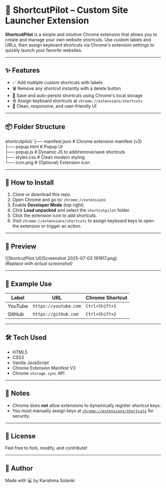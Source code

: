 # 🚀 ShortcutPilot – Custom Site Launcher Extension

**ShortcutPilot** is a simple and intuitive Chrome extension that allows you to create and manage your own website shortcuts. Use custom labels and URLs, then assign keyboard shortcuts via Chrome's extension settings to quickly launch your favorite websites.

---

## ✨ Features

- ✅ Add multiple custom shortcuts with labels
- 🗑️ Remove any shortcut instantly with a delete button
- 💾 Save and auto-persist shortcuts using Chrome's local storage
- ⚙️ Assign keyboard shortcuts at `chrome://extensions/shortcuts`
- 🧠 Clean, responsive, and user-friendly UI

---

## 📦 Folder Structure

shortcutpilot/
├── manifest.json # Chrome extension manifest (v3)<br>
├── popup.html # Popup UI <br>
├── popup.js # Dynamic JS to add/remove/save shortcuts<br>
├── styles.css # Clean modern styling<br>
└── icon.png # (Optional) Extension icon<br>


---

## 🔧 How to Install

1. Clone or download this repo.
2. Open Chrome and go to: `chrome://extensions`
3. Enable **Developer Mode** (top right).
4. Click **Load unpacked** and select the `shortcutpilot` folder.
5. Click the extension icon to add shortcuts.
6. Visit `chrome://extensions/shortcuts` to assign keyboard keys to open the extension or trigger an action.

---

## 📸 Preview

![ShortcutPilot UI](Screenshot 2025-07-03 191917.png)  
*(Replace with actual screenshot)*

---

## 📝 Example Use

| Label         | URL                         | Chrome Shortcut      |
|---------------|-----------------------------|-----------------------|
| YouTube       | `https://youtube.com`       | `Ctrl+Shift+1`        |
| GitHub        | `https://github.com`        | `Ctrl+Shift+2`        |

---

## 🛠 Tech Used

- HTML5  
- CSS3  
- Vanilla JavaScript  
- Chrome Extension Manifest V3  
- Chrome `storage.sync` API

---

## 📌 Notes

- Chrome does **not** allow extensions to dynamically register shortcut keys.
- You must manually assign keys at [`chrome://extensions/shortcuts`](chrome://extensions/shortcuts) for security.

---

## 🤝 License

 Feel free to fork, modify, and contribute!

---

## 👋 Author

Made with 💻 by Karishma Solanki

